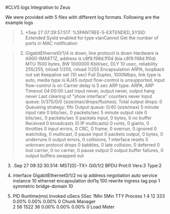 #CLVS logs Integration to Zeus

We were provided with 5 files with different log formats. Following are the example logs

>1. *Sep 27 07:29:57.517: %SPANTREE-5-EXTENDED_SYSID: Extended SysId enabled for type vlanCannot Get the number of ports in MAC notification

>2. GigabitEthernet0/1/4 is down, line protocol is down 
  Hardware is A900-IMA8T1Z, address is c8f9.f98d.1f0d (bia c8f9.f98d.1f0d)
  MTU 1500 bytes, BW 1000000 Kbit/sec, DLY 10 usec, 
     reliability 255/255, txload 1/255, rxload 1/255
  Encapsulation ARPA, loopback not set
  Keepalive set (10 sec)
  Full Duplex, 1000Mbps, link type is auto, media type is RJ45
  output flow-control is unsupported, input flow-control is on
  Carrier delay is 5 sec
  ARP type: ARPA, ARP Timeout 04:00:00
  Last input never, output never, output hang never
  Last clearing of "show interface" counters never
  Input queue: 0/375/0/0 (size/max/drops/flushes); Total output drops: 0
  Queueing strategy: fifo
  Output queue: 0/40 (size/max)
  5 minute input rate 0 bits/sec, 0 packets/sec
  5 minute output rate 0 bits/sec, 0 packets/sec
     0 packets input, 0 bytes, 0 no buffer
     Received 0 broadcasts (0 IP multicasts)
     0 runts, 0 giants, 0 throttles 
     0 input errors, 0 CRC, 0 frame, 0 overrun, 0 ignored
     0 watchdog, 0 multicast, 0 pause input
     0 packets output, 0 bytes, 0 underruns
     0 output errors, 0 collisions, 1 interface resets
     0 unknown protocol drops
     0 babbles, 0 late collision, 0 deferred
     0 lost carrier, 0 no carrier, 0 pause output
     0 output buffer failures, 0 output buffers swapped out
     
3. .Sep 27 09:32:30.514: MST[0]:-TX> Gi0/1/2  BPDU Prot:0 Vers:3 Type:2

4. interface GigabitEthernet0/1/2
   no ip address
   negotiation auto
   service instance 10 ethernet
   encapsulation dot1q 100
   rewrite ingress tag pop 1 symmetric
   bridge-domain 10
   
5. PID Runtime(ms)     Invoked      uSecs   5Sec   1Min   5Min TTY Process 
   1           4          12        333  0.00%  0.00%  0.00%   0 Chunk Manager    
   2          56        1522         36  0.00%  0.00%  0.00%   0 Load Meter
   
   

